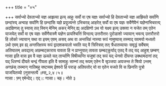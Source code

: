+++
title = "०५"

+++
सर्वाभ्यो देवताभ्यो यज्ञ आहृत्या इत्य् आहुः सर्वो वा एष यज्ञः सर्वाभ्यो हि देवताभ्यो यज्ञ आह्रियते सर्वाणि छन्दांस्य् अन्वाह सर्वाणि हि छन्दांसि यज्ञे प्रयुज्यन्ते ऽभिचरन्न् आहरेत् सर्वो वा एष यज्ञः सर्वेणैवैनं यज्ञेनाभिचरत्य् अदक्षिणस् तु स्यास् तत् स्विन् मेनिम् अकर् मेनिर् ह्य् अदक्षिणो ऽथ यो यक्ष्य इत्य् उक्त्वा न यजेत तम् एतेन याजयेत् सर्वो वा एष यज्ञः सर्वेणैवास्मै यज्ञेन प्रायश्चित्तिं विन्दत्य् उत्तरौत्तरः पुरोडाशो ज्यायान् भवत्य् उत्तरौत्तरो हि लोको ज्यायान् यथा वा इयम् एवम् असव् अथ वा अन्तरिक्षं नास्या रूपं नामुष्यास् तस्माद् यवमयो मध्यतो ऽथो एवम् इव ह्य् अन्तरिक्षस्य रूपं द्वादशकपालो भवति यद् वै त्रिस्त्रिस् तत् त्रैधातव्यायाः समृद्धं सर्वेषाम् अतिघातम् अवद्यत्य् अछम्बट्काराय यावता हि न प्राप्नुयात् तावता छम्बट्कुर्याद् एतद् वै तद् यद् आहुश् छम्बण् णासा इति वास इव वै यज्ञ ऊयते यत् तार्प्याणि विषीव्यन्ति यजुषां तद् रूपं यद् धेनवो दीयन्त उक्थामदानां तद् यद् धिरण्यं दीयते चन्द्रं गीयता इति वै सामाहुः साम्नां तद् रूपम् एतेन वै सृञ्जया अयजन्त ते श्रियो ऽन्तम् अगछंस् तस्मान् नातिबहु यष्टव्यम् ईश्वरो हि पराङ् अतिपत्तोर् यो वा एतेन यजते वि स छिनत्ति पुत्रो याजयितव्यो ऽनुसन्तत्यै ॥म्स्_२,४।५॥  
णासा : फ़्न् एमेन्देद्। एद्।: णासा। च्फ़्। नोते ३  
    

